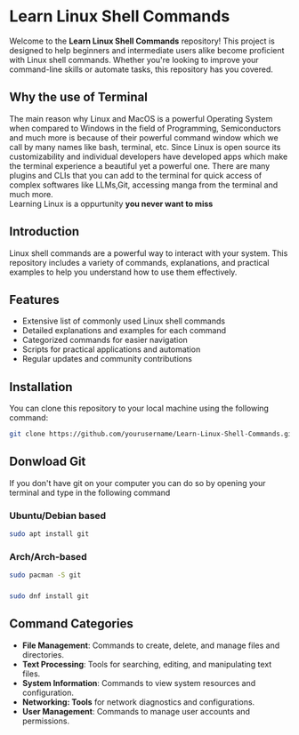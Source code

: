 # Learn Linux Shell Commands

Welcome to the **Learn Linux Shell Commands** repository! This project is designed to help beginners and intermediate users alike become proficient with Linux shell commands. Whether you're looking to improve your command-line skills or automate tasks, this repository has you covered.

## Why the use of Terminal
The main reason why Linux and MacOS is a powerful Operating System when compared to Windows in the field of Programming, Semiconductors and much more is because of their powerful command window which we call by many names like bash, terminal, etc. Since Linux is open source its customizability and individual developers have developed apps which make the terminal experience a beautiful yet a powerful one. There are many plugins and CLIs that you can add to the terminal for quick access of complex softwares like LLMs,Git, accessing manga from the terminal and much more.\
Learning Linux is a oppurtunity **you never want to miss**


## Introduction

Linux shell commands are a powerful way to interact with your system. This repository includes a variety of commands, explanations, and practical examples to help you understand how to use them effectively.

## Features

- Extensive list of commonly used Linux shell commands
- Detailed explanations and examples for each command
- Categorized commands for easier navigation
- Scripts for practical applications and automation
- Regular updates and community contributions

## Installation

You can clone this repository to your local machine using the following command:

```bash
git clone https://github.com/yourusername/Learn-Linux-Shell-Commands.git
```
## Donwload Git
If you don't have git on your computer you can do so by opening your terminal and type in the following command
### Ubuntu/Debian based
```bash
sudo apt install git
```
### Arch/Arch-based
```bash
sudo pacman -S git
```
### 
```bash
sudo dnf install git
```
## Command Categories
- **File Management**: Commands to create, delete, and manage files and directories.
- **Text Processing**: Tools for searching, editing, and manipulating text files.
- **System Information**: Commands to view system resources and configuration.
- **Networking: Tools** for network diagnostics and configurations.
- **User Management**: Commands to manage user accounts and permissions.
